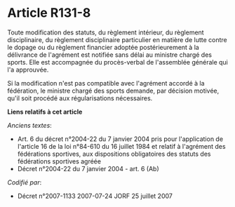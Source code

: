 # Article R131-8

Toute modification des statuts, du règlement intérieur, du règlement disciplinaire, du règlement disciplinaire particulier en
matière de lutte contre le dopage ou du règlement financier adoptée postérieurement à la délivrance de l'agrément est
notifiée sans délai au ministre chargé des sports. Elle est accompagnée du procès-verbal de l'assemblée générale qui l'a
approuvée.

Si la modification n'est pas compatible avec l'agrément accordé à la fédération, le ministre chargé des sports demande, par
décision motivée, qu'il soit procédé aux régularisations nécessaires.

**Liens relatifs à cet article**

_Anciens textes_:

  - Art. 6 du décret n°2004-22 du 7 janvier 2004 pris pour l'application de l'article 16 de la loi n°84-610 du 16 juillet 1984 et relatif à l'agrément des fédérations sportives, aux dispositions obligatoires des statuts des fédérations sportives agréée
  - Décret n°2004-22 du 7 janvier 2004 - art. 6 (Ab)

_Codifié par_:

  - Décret n°2007-1133 2007-07-24 JORF 25 juillet 2007
